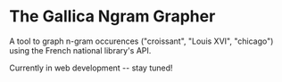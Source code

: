 # The Gallica Ngram Grapher

A tool to graph n-gram occurences ("croissant", "Louis XVI", "chicago") using the French national library's API. 

Currently in web development -- stay tuned!

